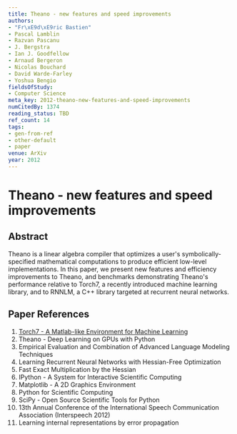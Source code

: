 ```yaml
---
title: Theano - new features and speed improvements
authors:
- "Fr\xE9d\xE9ric Bastien"
- Pascal Lamblin
- Razvan Pascanu
- J. Bergstra
- Ian J. Goodfellow
- Arnaud Bergeron
- Nicolas Bouchard
- David Warde-Farley
- Yoshua Bengio
fieldsOfStudy:
- Computer Science
meta_key: 2012-theano-new-features-and-speed-improvements
numCitedBy: 1374
reading_status: TBD
ref_count: 14
tags:
- gen-from-ref
- other-default
- paper
venue: ArXiv
year: 2012
---
```


# Theano - new features and speed improvements

## Abstract

Theano is a linear algebra compiler that optimizes a user's symbolically-specified mathematical computations to produce efficient low-level implementations. In this paper, we present new features and efficiency improvements to Theano, and benchmarks demonstrating Theano's performance relative to Torch7, a recently introduced machine learning library, and to RNNLM, a C++ library targeted at recurrent neural networks.

## Paper References

1. [Torch7 - A Matlab-like Environment for Machine Learning](2011-torch7-a-matlab-like-environment-for-machine-learning)
2. Theano - Deep Learning on GPUs with Python
3. Empirical Evaluation and Combination of Advanced Language Modeling Techniques
4. Learning Recurrent Neural Networks with Hessian-Free Optimization
5. Fast Exact Multiplication by the Hessian
6. IPython - A System for Interactive Scientific Computing
7. Matplotlib - A 2D Graphics Environment
8. Python for Scientific Computing
9. SciPy - Open Source Scientific Tools for Python
10. 13th Annual Conference of the International Speech Communication Association (Interspeech 2012)
11. Learning internal representations by error propagation
